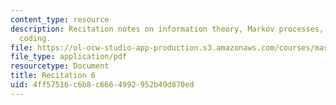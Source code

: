 ```yaml
---
content_type: resource
description: Recitation notes on information theory, Markov processes, and entropy
  coding.
file: https://ol-ocw-studio-app-production.s3.amazonaws.com/courses/mas-160-signals-systems-and-information-for-media-technology-fall-2007/4ff57516c6b8c6664992952b49d870ed_rec6.pdf
file_type: application/pdf
resourcetype: Document
title: Recitation 6
uid: 4ff57516-c6b8-c666-4992-952b49d870ed
---
```

